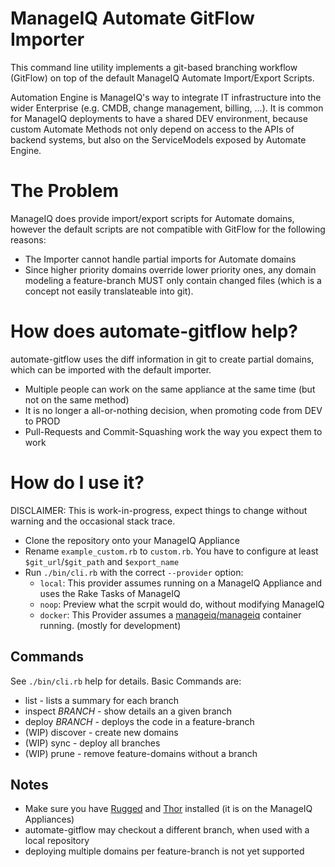 # ManageIQ Automate GitFlow Importer
This command line utility implements a git-based branching workflow (GitFlow) on top of the default ManageIQ Automate Import/Export Scripts.

Automation Engine is ManageIQ's way to integrate IT infrastructure into the wider Enterprise (e.g. CMDB, change management, billing, ...). 
It is common for ManageIQ deployments to have a shared DEV environment, because custom Automate Methods not only depend on access to the APIs of backend systems, but also on the ServiceModels exposed by Automate Engine. 

# The Problem
ManageIQ does provide import/export scripts for Automate domains, however the default scripts are not compatible with GitFlow for the following reasons:
* The Importer cannot handle partial imports for Automate domains
* Since higher priority domains override lower priority ones, any domain modeling a feature-branch MUST only contain changed files (which is a concept not easily translateable into git).

# How does automate-gitflow help?
automate-gitflow uses the diff information in git to create partial domains, which can be imported with the default importer.
* Multiple people can work on the same appliance at the same time (but not on the same method)
* It is no longer a all-or-nothing decision, when promoting code from DEV to PROD
* Pull-Requests and Commit-Squashing work the way you expect them to work

# How do I use it?
DISCLAIMER: This is work-in-progress, expect things to change without warning and the occasional stack trace.
* Clone the repository onto your ManageIQ Appliance 
* Rename `example_custom.rb` to `custom.rb`. You have to configure at least `$git_url`/`$git_path` and `$export_name` 
* Run `./bin/cli.rb` with the correct `--provider` option:
  * `local`: This provider assumes running on a ManageIQ Appliance and uses the Rake Tasks of ManageIQ
  * `noop`: Preview what the scrpit would do, without modifying ManageIQ
  * `docker`: This Provider assumes a [manageiq/manageiq](https://hub.docker.com/r/manageiq/manageiq/) container running. (mostly for development)

## Commands
See `./bin/cli.rb` help for details. Basic Commands are: 
* list - lists a summary for each branch
* inspect _BRANCH_ - show details an a given branch
* deploy _BRANCH_ - deploys the code in a feature-branch
* (WIP) discover - create new domains
* (WIP) sync  - deploy all branches 
* (WIP) prune - remove feature-domains without a branch

## Notes
* Make sure you have [Rugged](https://github.com/libgit2/rugged) and [Thor](https://github.com/erikhuda/thor) installed (it is on the ManageIQ Appliances)
* automate-gitflow may checkout a different branch, when used with a local repository
* deploying multiple domains per feature-branch is not yet supported
